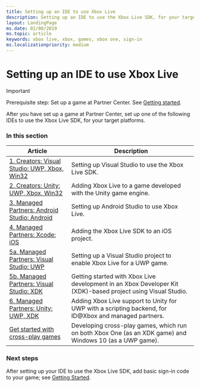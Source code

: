 ```yaml
---
title: Setting up an IDE to use Xbox Live
description: Setting up an IDE to use the Xbox Live SDK, for your target platforms.
layout: LandingPage
ms.date: 02/08/2019
ms.topic: article
keywords: xbox live, xbox, games, xbox one, sign-in
ms.localizationpriority: medium
---
```


# Setting up an IDE to use Xbox Live

   > [!IMPORTANT]
   > Prerequisite step: Set up a game at Partner Center. See [Getting started](../index.md).

After you have set up a game at Partner Center, set up one of the following IDEs to use the Xbox Live SDK, for your target platforms.


### In this section

| Article | Description |
|---------|-------------|
| [1. Creators: Visual Studio: UWP, Xbox, Win32](../../get-started-with-creators/develop-creators-title-with-visual-studio.md) | Setting up Visual Studio to use the Xbox Live SDK. |
| [2. Creators: Unity: UWP, Xbox, Win32](../../get-started-with-creators/develop-creators-title-with-unity.md) | Adding Xbox Live to a game developed with the Unity game engine. |
| [3. Managed Partners: Android Studio: Android](../../get-started-with-ios-android/android-st-nav.md) | Setting up Android Studio to use Xbox Live. |
| [4. Managed Partners: Xcode: iOS](../../get-started-with-ios-android/ios-get-started-with-xsapi.md) | Adding the Xbox Live SDK to an iOS project. |
| [5a. Managed Partners: Visual Studio: UWP](../../get-started-with-partner/visual-studio-for-uwp-games.md) | Setting up a Visual Studio project to enable Xbox Live for a UWP game. |
| [5b. Managed Partners: Visual Studio: XDK](../../get-started-with-partner/xdk-developers.md) | Getting started with Xbox Live development in an Xbox Developer Kit (XDK)-based project using Visual Studio. |
| [6. Managed Partners: Unity: UWP, XDK](../../get-started-with-partner/add-xbl-support-to-unity.md) | Adding Xbox Live support to Unity for UWP with a scripting backend, for ID@Xbox and managed partners. |
| [Get started with cross-play games](../../get-started-with-partner/get-started-with-cross-play-games.md) | Developing cross-play games, which run on both Xbox One (as an XDK game) and Windows 10 (as a UWP game). |


### Next steps

After setting up your IDE to use the Xbox Live SDK, add basic sign-in code to your game; see [Getting Started](../index.md).
